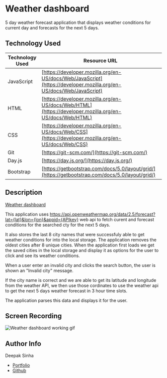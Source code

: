 # Weather dashboard
5 day weather forecast application that displays weather conditions for current day and forecasts for the next 5 days.


## Technology Used 

| Technology Used         | Resource URL           | 
| ------------- |-------------| 
| JavaScript    | [https://developer.mozilla.org/en-US/docs/Web/JavaScript](https://developer.mozilla.org/en-US/docs/Web/JavaScript) | 
| HTML    | [https://developer.mozilla.org/en-US/docs/Web/HTML](https://developer.mozilla.org/en-US/docs/Web/HTML) | 
| CSS     | [https://developer.mozilla.org/en-US/docs/Web/CSS](https://developer.mozilla.org/en-US/docs/Web/CSS)      |   
| Git | [https://git-scm.com/](https://git-scm.com/)     |   
| Day.js | [https://day.js.org/](https://day.js.org/)     |  
| Bootstrap | [https://getbootstrap.com/docs/5.0/layout/grid/](https://getbootstrap.com/docs/5.0/layout/grid/)     |    

## Description
[Weather dashboard](https://dee-here.github.io/weather-dashboard/)

This application uses https://api.openweathermap.org/data/2.5/forecast?lat={lat}&lon={lon}&appid={APIkey}  web api to fetch curent and forecast conditions for the searched cty for the next 5 days.

It also stores the last 8 city names that were successfuly able to get weather conditions for into the local storage. The application removes the oldest cities after 8 unique cities. 
When the application first loads we get the saved cities in the local storage and display it as options for the user to click and see its weather conditions.

When a user enter an invalid city and clicks the search button, the user is shown an "Invalid city" message.

If the city name is correct and we are able to get its latitude and longitude from the weather API, we then use those cordinates to use the weather api to get the next 5 days weather forecast in 3 hour time slots.

The application parses this data and displays it for the user.

## Screen Recording
![Weather dashboard working gif](./assets/images/weather-3.gif)


## Author Info

Deepak Sinha

* [Portfolio](https://dee-here.github.io/portfolio/)
* [Github](https://github.com/dee-here)

